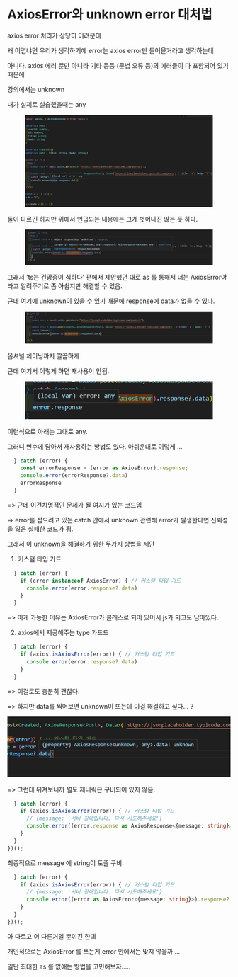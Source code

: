 # AxiosError와 unknown error 대처법

axios error 처리가 상당히 어려운데

왜 어렵냐면 우리가 생각하기에 error는 axios error만 들어올거라고 생각하는데&#x20;

아니다. axios 에러 뿐만 아니라 기타 등등 (문법 오류 등)의 에러들이 다 포함되어 있기 때문에&#x20;

강의에서는 unknown

내가 실제로 실습했을때는 any

<figure><img src="../../.gitbook/assets/image (13).png" alt=""><figcaption></figcaption></figure>

둘이 다르긴 하지만 위에서 언급되는 내용에는 크게 벗어나진 않는 듯 하다.

<figure><img src="../../.gitbook/assets/image.png" alt=""><figcaption></figcaption></figure>

그래서 'ts는 건망증이 심하다' 편에서 제안했던 대로 as 를 통해서 너는 AxiosError야 라고 알려주기로 좀 아쉽지만 해결할 수 있음.



근데 여기에 unknown이 있을 수 있기 때문에 response에 data가 없을 수 있다.

<figure><img src="../../.gitbook/assets/image (2).png" alt=""><figcaption></figcaption></figure>

옵셔널 체이닝까지 깔끔하게



근데 여기서 이렇게 하면 재사용이 안됨.

<figure><img src="../../.gitbook/assets/image (16).png" alt=""><figcaption></figcaption></figure>

이런식으로 아래는 그대로 any.



그러니 변수에 담아서 재사용하는 방법도 있다. 아쉬운대로 이렇게 ...

```typescript
  } catch (error) {
    const errorResponse = (error as AxiosError).response;
    console.error(errorResponse?.data)
    errorResponse
  }
```

\=> 근데 이건치명적인 문제가 될 여지가 있는 코드임&#x20;

\=> error를 잡으려고 있는 catch 안에서 unknown 관련해 error가 발생한다면 신뢰성을 잃은 실패한 코드가 됨.

그래서 이 unknown을 해결하기 위한 두가지 방법을 제안

1. 커스텀 타입 가드

```typescript
  } catch (error) {
    if (error instanceof AxiosError) { // 커스텀 타입 가드
      console.error(error.response?.data)
    }
  }
```

\=> 이게 가능한 이유는 AxiosError가 클래스로 되어 있어서 js가 되고도 남아있다.



2. axios에서 제공해주는 type 가드드

```typescript
  } catch (error) {
    if (axios.isAxiosError(error)) { // 커스텀 타입 가드
      console.error(error.response?.data)
    }
  }
```

\=> 이걸로도 충분히 괜찮다.

\=> 하지만 data를 찍어보면 unknown이 뜨는데 이걸 해결하고 싶다... ?



![](<../../.gitbook/assets/image (10).png>)

\=> 그런데 뒤져보니까 별도 제네릭은 구비되어 있지 않음.

```typescript
  } catch (error) {
    if (axios.isAxiosError(error)) { // 커스텀 타입 가드
      // {message: '서버 장애입니다. 다시 시도해주세요'}
      console.error((error.response as AxiosResponse<{message: string}>)?.data.message )
    }
  }
})();
```

최종적으로 message 에 string이 도출 구비.

```typescript
  } catch (error) {
    if (axios.isAxiosError(error)) { // 커스텀 타입 가드
      // {message: '서버 장애입니다. 다시 시도해주세요'}
      console.error((error as AxiosError<{message: string}>).response?.data.message )
    }
  }
})();
```

아 다르고 어 다른거일 뿐이긴 한데&#x20;

개인적으로는 AxiosError 를 쓰는게 error 안에서는 맞지 않을까 ...



일단 최대한 as 를 없애는 방법을 고민해보자.....



